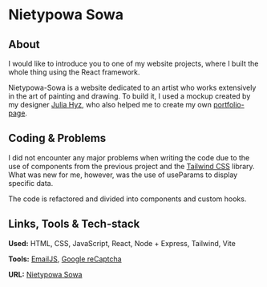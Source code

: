 # Nietypowa Sowa

## About

I would like to introduce you to one of my website projects, where I built the whole thing using the React framework.

Nietypowa-Sowa is a website dedicated to an artist who works extensively in the art of painting and drawing. To build it, I used a mockup created by my designer [Julia Hyz](https://pl.linkedin.com/in/julia-hyz-098288274), who also helped me to create my own [portfolio-page](https://konrad-wojtylo.com/).

## Coding & Problems

I did not encounter any major problems when writing the code due to the use of components from the previous project and the [Tailwind CSS](https://tailwindcss.com/) library. What was new for me, however, was the use of useParams to display specific data.

The code is refactored and divided into components and custom hooks.

## Links, Tools & Tech-stack

**Used:** HTML, CSS, JavaScript, React, Node + Express, Tailwind, Vite

**Tools:** [EmailJS](https://www.emailjs.com/), [Google reCaptcha](https://www.google.com/recaptcha/about/)

**URL:** [Nietypowa Sowa](https://nietypowa-sowa.pl/)
